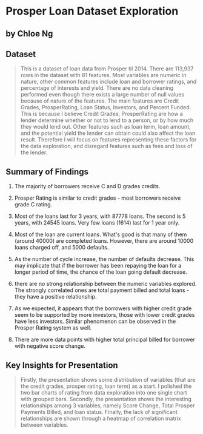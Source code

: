 # Prosper Loan Dataset Exploration 
## by Chloe Ng


## Dataset
> This is a dataset of loan data from Prosper til 2014. There are 113,937 rows in the dataset with 81 features. Most variables are numeric in nature, other common features include loan and borrower ratings, and percentage of interests and yield. There are no data cleaning performed even though there exists a large number of null values because of nature of the features. The main features are Credit Grades, ProsperRating, Loan Status, Investors, and Percent Funded. This is because I believe Credit Grades, ProsperRating are how a lender determine whether or not to lend to a person, or by how much they would lend out. Other features such as loan term, loan amount, and the potential yield the lender can obtain could also affect the loan result. Therefore I will focus on features representing these factors for the data exploration, and disregard features such as fees and loss of the lender.


## Summary of Findings

1. The majority of borrowers receive C and D grades credits. 

2. Prosper Rating is similar to credit grades - most borrowers receive grade C rating.

3. Most of the loans last for 3 years, with 87778 loans. The second is 5 years, with 24545 loans. Very few loans (1614) last for 1 year only.

4. Most of the loan are current loans. What's good is that many of them (around 40000) are completed loans. However, there are around 10000 loans charged off, and 5000 defaults.

5. As the number of cycle increase, the number of defaults decrease. This may implicate that if the borrower has been repaying the loan for a longer period of time, the chance of the loan going default decrease.

6. there are no strong relationship between the numeric variables explored. The strongly correlated ones are total payment billed and total loans - they have a positive relationship. 

7. As we expected, it appears that the borrowers with higher credit grade seem to be supported by more investors, those with lower credit grades have less investors. Similar phenomenon can be observed in the Prosper Rating system as well.

8. There are more data points with higher total principal billed for borrower with negative score change.

## Key Insights for Presentation

> Firstly, the presentation shows some distribution of variables (that are the credit grades, prosper rating, loan term) as a start. I polished the two bar charts of rating from data exploration into one single chart with grouped bars. 
> Secondly, the presentation shows the interesting relationships among 3 variables, namely Score Change, Total Prosper Payments Billed, and loan status.
> Finally, the lack of significant relationships are shown through a heatmap of correlation matrix between variables.
